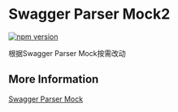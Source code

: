 # Swagger Parser Mock2

[![npm version](https://img.shields.io/npm/v/swagger-parser-mock.svg?style=flat-square)](https://www.npmjs.com/package/@kite0219/swagger-parser-mock2)

根据Swagger Parser Mock按需改动

## More Information
[Swagger Parser Mock](https://github.com/easy-mock/swagger-parser-mock)
